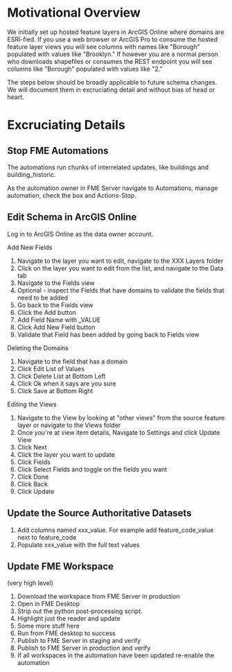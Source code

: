 # Motivational Overview 

We initially set up hosted feature layers in ArcGIS Online where domains are ESRI-fied.  If you use a web browser or ArcGIS Pro to consume the hosted feature layer views you will see columns with names like "Borough" populated with values like "Brooklyn."  If however you are a normal person who downloads shapefiles or consumes the REST endpoint you will see columns like "Borough" populated with values like "2."

The steps below should be broadly applicable to future schema changes.  We will document them in excruciating detail and without bias of head or heart.

# Excruciating Details

## Stop FME Automations

The automations run chunks of interrelated updates, like buildings and building_historic.  

As the automation owner in FME Server navigate to Automations, manage automation, check the box and Actions-Stop.

## Edit Schema in ArcGIS Online

Log in to ArcGIS Online as the data owner account.

Add New Fields 

1. Navigate to the layer you want to edit, navigate to the XXX Layers folder
2. Click on the layer you want to edit from the list, and navigate to the Data tab
3. Navigate to the Fields view
4. Optional - inspect the Fields that have domains to validate the fields that need to be added
5. Go back to the Fields view
6. Click the Add button
7. Add Field Name with _VALUE
8. Click Add New Field button
9. Validate that Field has been added by going back to Fields view

Deleting the Domains

1. Navigate to the field that has a domain
2. Click Edit List of Values
3. Click Delete List at Bottom Left
4. Click Ok when it says are you sure
5. Click Save at Bottom Right

Editing the Views

1. Navigate to the View by looking at "other views" from the source feature layer or navigate to the Views folder
2. Once you're at view item details, Navigate to Settings and click Update View
3. Click Next
4. Click the layer you want to update
5. Click Fields
6. Click Select Fields and toggle on the fields you want
7. Click Done
8. Click Back
9. Click Update

## Update the Source Authoritative Datasets

1. Add columns named xxx_value. For example add feature_code_value next to feature_code
2. Populate xxx_value with the full text values


## Update FME Workspace

(very high level)

1. Download the workspace from FME Server in production
2. Open in FME Desktop
3. Strip out the python post-processing script.
4. Highlight just the reader and update
5. Some more stuff here
6. Run from FME desktop to success
7. Publish to FME Server in staging and verify
8. Publish to FME Server in production and verify
9. If all workspaces in the automation have been updated re-enable the automation 